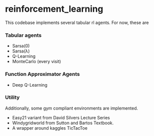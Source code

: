 # reinforcement_learning

This codebase implements several tabular rl agents. For now, these are

### Tabular agents
* Sarsa(0)
* Sarsa(λ)
* Q-Learning  
* MonteCarlo  (every visit)

### Function Approximator Agents
* Deep Q-Learning


### Utility

Additionally, some gym compliant environments are implemented.

* Easy21 variant from David Silvers Lecture Series
* Windygridworld from Sutton and Bartos Textbook.
* A wrapper around kaggles TicTacToe